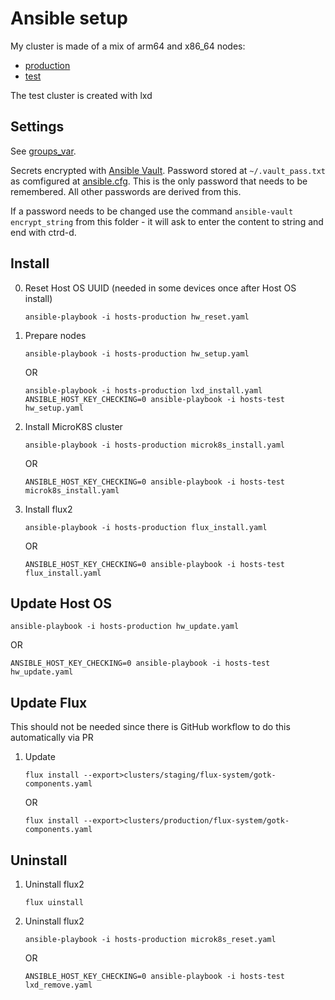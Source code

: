 # Ansible setup

My cluster is made of a mix of arm64 and x86_64 nodes:
- [production](hosts-production)
- [test](hosts)

The test cluster is created with lxd

## Settings

See [groups_var](groups_var/all.yaml).

Secrets encrypted with [Ansible Vault](https://docs.ansible.com/ansible/latest/user_guide/vault.html). Password stored at `~/.vault_pass.txt` as comfigured at [ansible.cfg](ansible.cfg). This is the only password that needs to be remembered. All other passwords are derived from this.

If a password needs to be changed use the command `ansible-vault encrypt_string` from this folder - it will ask to enter the content to string and end with ctrd-d.

## Install

0. Reset Host OS UUID (needed in some devices once after Host OS install)
   ```
   ansible-playbook -i hosts-production hw_reset.yaml
   ```
1. Prepare nodes
   ```
   ansible-playbook -i hosts-production hw_setup.yaml
   ```
   OR
   ```
   ansible-playbook -i hosts-production lxd_install.yaml
   ANSIBLE_HOST_KEY_CHECKING=0 ansible-playbook -i hosts-test hw_setup.yaml
   ```
2. Install MicroK8S cluster
   ```
   ansible-playbook -i hosts-production microk8s_install.yaml
   ```
   OR
   ```
   ANSIBLE_HOST_KEY_CHECKING=0 ansible-playbook -i hosts-test microk8s_install.yaml
   ```
3. Install flux2
   ```
   ansible-playbook -i hosts-production flux_install.yaml
   ```
   OR
   ```
   ANSIBLE_HOST_KEY_CHECKING=0 ansible-playbook -i hosts-test flux_install.yaml
   ```

## Update Host OS
   ```
   ansible-playbook -i hosts-production hw_update.yaml
   ```
   OR
   ```
   ANSIBLE_HOST_KEY_CHECKING=0 ansible-playbook -i hosts-test hw_update.yaml
   ```
## Update Flux

This should not be needed since there is GitHub workflow to do this automatically via PR

1. Update
   ```
   flux install --export>clusters/staging/flux-system/gotk-components.yaml
   ```
   OR
   ```
   flux install --export>clusters/production/flux-system/gotk-components.yaml
   ```

## Uninstall

1. Uninstall flux2
   ```
   flux uinstall
   ```
2. Uninstall flux2
   ```
   ansible-playbook -i hosts-production microk8s_reset.yaml
   ```
   OR
   ```
   ANSIBLE_HOST_KEY_CHECKING=0 ansible-playbook -i hosts-test lxd_remove.yaml
   ```